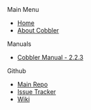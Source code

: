 <div id="mainmenu" class="menu">
  <div class="heading">Main Menu</div>
  <ul>
    <li><a href="/" title="Index">Home</a></li>
    <li class="last"><a href="/about.html" title="About Cobbler">About Cobbler</a></li>
  </ul>
  <div class="heading">Manuals</div>
  <ul>
    <li class="last"><a href="/manuals/2.2.3/" title="Version 2.2.3">Cobbler Manual - 2.2.3</a></li>
  </ul>
  <div class="heading">Github</div>
  <ul>
    <li><a href="https://github.com/cobbler/cobbler" title="Main Repo" target="_blank">Main Repo</a></li>
    <li><a href="https://github.com/cobbler/cobbler/issues" title="Issues" target="_blank">Issue Tracker</a></li>
    <li class="last"><a href="https://github.com/cobbler/cobbler/wiki" title="Github Wiki" target="_blank">Wiki</a></li>
  </ul>
</div>
